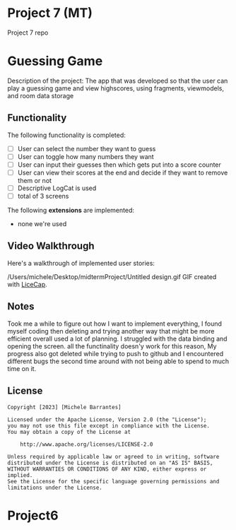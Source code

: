 # Project 7 (MT)
Project 7 repo

# Guessing Game

Description of the project:
The app that was developed so that the user can play a guessing game and view highscores, using fragments, viewmodels, and room data storage

## Functionality 

The following functionality is completed:

* [ ] User can select the number they want to guess
* [ ] User can toggle how many numbers they want
* [ ] User can input their guesses then which gets put into a score counter
* [ ] User can view their scores at the end and decide if they want to remove them or not
* [ ] Descriptive LogCat is used
* [ ] total of 3 screens

The following **extensions** are implemented:
* none we're used 

## Video Walkthrough

Here's a walkthrough of implemented user stories:

/Users/michele/Desktop/midtermProject/Untitled design.gif
GIF created with [LiceCap](http://www.cockos.com/licecap/).

## Notes
Took me a while to figure out how I want to implement everything, I found myself coding then deleting and trying another way that might be more efficient overall used a lot of planning. I struggled with the data binding and opening the screen. all the functinality doesn'y work for this reason, My progress also got deleted while trying to push to github and I encountered different bugs the second time around with not being able to spend to much time on it. 

## License

    Copyright [2023] [Michele Barrantes]

    Licensed under the Apache License, Version 2.0 (the "License");
    you may not use this file except in compliance with the License.
    You may obtain a copy of the License at

        http://www.apache.org/licenses/LICENSE-2.0

    Unless required by applicable law or agreed to in writing, software
    distributed under the License is distributed on an "AS IS" BASIS,
    WITHOUT WARRANTIES OR CONDITIONS OF ANY KIND, either express or implied.
    See the License for the specific language governing permissions and
    limitations under the License.
# Project6
